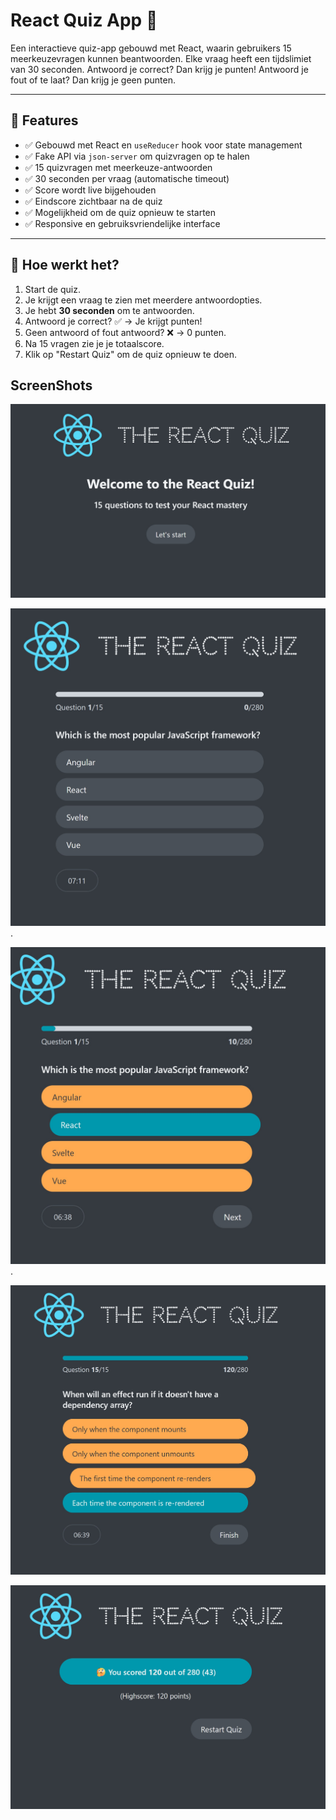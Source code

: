 
# React Quiz App 🎯

Een interactieve quiz-app gebouwd met React, waarin gebruikers 15 meerkeuzevragen kunnen beantwoorden. Elke vraag heeft een tijdslimiet van 30 seconden. Antwoord je correct? Dan krijg je punten! Antwoord je fout of te laat? Dan krijg je geen punten.

---

## 🚀 Features

- ✅ Gebouwd met React en `useReducer` hook voor state management
- ✅ Fake API via `json-server` om quizvragen op te halen
- ✅ 15 quizvragen met meerkeuze-antwoorden
- ✅ 30 seconden per vraag (automatische timeout)
- ✅ Score wordt live bijgehouden
- ✅ Eindscore zichtbaar na de quiz
- ✅ Mogelijkheid om de quiz opnieuw te starten
- ✅ Responsive en gebruiksvriendelijke interface

---

## 🧠 Hoe werkt het?

1. Start de quiz.
2. Je krijgt een vraag te zien met meerdere antwoordopties.
3. Je hebt **30 seconden** om te antwoorden.
4. Antwoord je correct? ✅ → Je krijgt punten!
5. Geen antwoord of fout antwoord? ❌ → 0 punten.
6. Na 15 vragen zie je je totaalscore.
7. Klik op "Restart Quiz" om de quiz opnieuw te doen.

## ScreenShots

![Screenshot van de React-Quiz-App](https://github.com/AlinaAMG/React-practicing/blob/React-quiz-App/public/img/react-quiz%20home%20page.jpg)

![Screenshot van de React-Quiz-App](https://github.com/AlinaAMG/React-practicing/blob/React-quiz-App/public/img/first%20question.jpg).

![Screenshot van de React-Quiz-App](https://github.com/AlinaAMG/React-practicing/blob/React-quiz-App/public/img/firstquestion.jpg).

![Screenshot van de React-Quiz-App](https://github.com/AlinaAMG/React-practicing/blob/React-quiz-App/public/img/lastquestion.jpg)

![Screenshot van de React-Quiz-App](https://github.com/AlinaAMG/React-practicing/blob/React-quiz-App/public/img/quiz%20finished.jpg)









